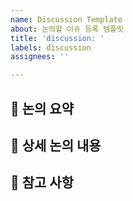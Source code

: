 ```yaml
---
name: Discussion Template
about: 논의할 이슈 등록 템플릿
title: 'discussion: '
labels: discussion
assignees: ''

---
```


## 🤷 논의 요약

## 🔨 상세 논의 내용


## 📄 참고 사항
